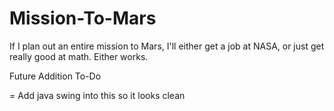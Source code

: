 # Mission-To-Mars
If I plan out an entire mission to Mars, I'll either get a job at NASA, or just get really good at math. Either works.

Future Addition To-Do

= Add java swing into this so it looks clean

